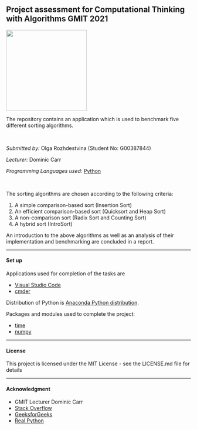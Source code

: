 ## Project assessment for Computational Thinking with Algorithms GMIT 2021

<img height="220" src="https://miro.medium.com/max/2818/1*JS8P0ikspFNQdJa23iiSqw.png">

<br>

The repository contains an application which is used to benchmark five different sorting algorithms. 

<br>


*Submitted by:* Olga Rozhdestvina (Student No: G00387844) 

*Lecturer:* Dominic Carr

*Programming Languages used:* [Python](https://www.python.org/)

<br>

The sorting algorithms are chosen according to the following criteria:

1. A simple comparison-based sort (Insertion Sort)
2. An efficient comparison-based sort (Quicksort and Heap Sort)
3. A non-comparison sort (Radix Sort and Counting Sort)
4. A hybrid sort (IntroSort)

An introduction to the above algorithms as well as an analysis of their implementation and benchmarking are concluded in a report.



----



#### Set up <a name="set_up"></a>

Applications used for completion of the tasks are 
  * [Visual Studio Code](https://code.visualstudio.com/)
  * [cmder](http://cmder.net/)

Distribution of Python is [Anaconda Python distribution](https://www.anaconda.com/). 

Packages and modules used to complete the project: 
  * [time](https://docs.python.org/3/library/time.html)
  * [numpy](https://numpy.org/)


----

#### License <a name="licence"></a>

This project is licensed under the MIT License - see the LICENSE.md file for details

----


#### Acknowledgment <a name="acknowledgment"></a>

- GMIT Lecturer Dominic Carr
- [Stack Overflow](https://stackoverflow.com/)
- [GeeksforGeeks](https://www.geeksforgeeks.org/)
- [Real Python](https://realpython.com/)
